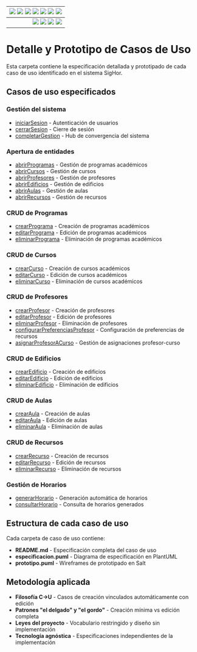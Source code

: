 <div align=right>
 
|[![](https://img.shields.io/badge/-Inicio-FFF?style=flat&logo=Emlakjet&logoColor=black)](../../../README.md) [![](https://img.shields.io/badge/-RUP-FFF?style=flat&logo=Elsevier&logoColor=black)](../../README.md) [![](https://img.shields.io/badge/-Modelo_del_dominio-FFF?style=flat&logo=freedesktop.org&logoColor=black)](../00-modelo-del-dominio/modelo-dominio.md) [![](https://img.shields.io/badge/-Actores_&_Casos_de_Uso-FFF?style=flat&logo=crewunited&logoColor=black)](../01-actores-casos-uso/actores-casos-uso.md) [![](https://img.shields.io/badge/-Diagrama_de_contexto-FFF?style=flat&logo=diagramsdotnet&logoColor=black)](../01-actores-casos-uso/diagrama-contexto-administrador.md) [![](https://img.shields.io/badge/-Detalle_&_Prototipo-FFF?style=flat&logo=typeorm&logoColor=black)](README.md) [![](https://img.shields.io/badge/-Análisis-FFF?style=flat&logo=multisim&logoColor=black)](../../01-analisis/casos-uso/README.md)
|-:
|[![](https://img.shields.io/badge/-Estado-FFF?style=flat&logo=greensock&logoColor=black)](../../README.md) [![](https://img.shields.io/badge/-Propuesta_de_dashboard-FFF?style=flat&logo=composer&logoColor=black)](https://raw.githubusercontent.com/mmasias/pySigHor/main/images/RUP/99-seguimiento/diagrama-contexto-administrador.svg) [![](https://img.shields.io/badge/-Reflexiones-FFF?style=flat&logo=hootsuite&logoColor=black)](../../../extraDocs/README.md) [![](https://img.shields.io/badge/-Log_de_conversación-FFF?style=flat&logo=gnometerminal&logoColor=black)](../../../conversation-log.md)

</div>

# Detalle y Prototipo de Casos de Uso

Esta carpeta contiene la especificación detallada y prototipado de cada caso de uso identificado en el sistema SigHor.

## Casos de uso especificados

### Gestión del sistema
- [iniciarSesion](iniciarSesion/) - Autenticación de usuarios
- [cerrarSesion](cerrarSesion/) - Cierre de sesión
- [completarGestion](completarGestion/) - Hub de convergencia del sistema

### Apertura de entidades
- [abrirProgramas](abrirProgramas/) - Gestión de programas académicos
- [abrirCursos](abrirCursos/) - Gestión de cursos
- [abrirProfesores](abrirProfesores/) - Gestión de profesores
- [abrirEdificios](abrirEdificios/) - Gestión de edificios
- [abrirAulas](abrirAulas/) - Gestión de aulas
- [abrirRecursos](abrirRecursos/) - Gestión de recursos

### CRUD de Programas
- [crearPrograma](crearPrograma/) - Creación de programas académicos
- [editarPrograma](editarPrograma/) - Edición de programas académicos
- [eliminarPrograma](eliminarPrograma/) - Eliminación de programas académicos

### CRUD de Cursos
- [crearCurso](crearCurso/) - Creación de cursos académicos
- [editarCurso](editarCurso/) - Edición de cursos académicos
- [eliminarCurso](eliminarCurso/) - Eliminación de cursos académicos

### CRUD de Profesores
- [crearProfesor](crearProfesor/) - Creación de profesores
- [editarProfesor](editarProfesor/) - Edición de profesores
- [eliminarProfesor](eliminarProfesor/) - Eliminación de profesores
- [configurarPreferenciasProfesor](configurarPreferenciasProfesor/) - Configuración de preferencias de recursos
- [asignarProfesorACurso](asignarProfesorACurso/) - Gestión de asignaciones profesor-curso

### CRUD de Edificios
- [crearEdificio](crearEdificio/) - Creación de edificios
- [editarEdificio](editarEdificio/) - Edición de edificios
- [eliminarEdificio](eliminarEdificio/) - Eliminación de edificios

### CRUD de Aulas
- [crearAula](crearAula/) - Creación de aulas
- [editarAula](editarAula/) - Edición de aulas
- [eliminarAula](eliminarAula/) - Eliminación de aulas

### CRUD de Recursos
- [crearRecurso](crearRecurso/) - Creación de recursos
- [editarRecurso](editarRecurso/) - Edición de recursos
- [eliminarRecurso](eliminarRecurso/) - Eliminación de recursos

### Gestión de Horarios
- [generarHorario](generarHorario/) - Generación automática de horarios
- [consultarHorario](consultarHorario/) - Consulta de horarios generados

## Estructura de cada caso de uso

Cada carpeta de caso de uso contiene:

- **README.md** - Especificación completa del caso de uso
- **especificacion.puml** - Diagrama de especificación en PlantUML
- **prototipo.puml** - Wireframes de prototipado en Salt

## Metodología aplicada

- **Filosofía C→U** - Casos de creación vinculados automáticamente con edición
- **Patrones "el delgado" y "el gordo"** - Creación mínima vs edición completa
- **Leyes del proyecto** - Vocabulario restringido y diseño sin implementación
- **Tecnología agnóstica** - Especificaciones independientes de la implementación